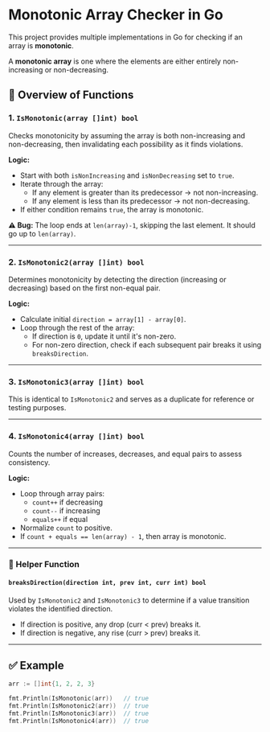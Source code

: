 # Monotonic Array Checker in Go

This project provides multiple implementations in Go for checking if an array is **monotonic**.

A **monotonic array** is one where the elements are either entirely non-increasing or non-decreasing.

## 📂 Overview of Functions

### 1. `IsMonotonic(array []int) bool`

Checks monotonicity by assuming the array is both non-increasing and non-decreasing, then invalidating each possibility as it finds violations.

**Logic:**
- Start with both `isNonIncreasing` and `isNonDecreasing` set to `true`.
- Iterate through the array:
  - If any element is greater than its predecessor → not non-increasing.
  - If any element is less than its predecessor → not non-decreasing.
- If either condition remains `true`, the array is monotonic.

**⚠ Bug:** The loop ends at `len(array)-1`, skipping the last element. It should go up to `len(array)`.

---

### 2. `IsMonotonic2(array []int) bool`

Determines monotonicity by detecting the direction (increasing or decreasing) based on the first non-equal pair.

**Logic:**
- Calculate initial `direction = array[1] - array[0]`.
- Loop through the rest of the array:
  - If direction is `0`, update it until it's non-zero.
  - For non-zero direction, check if each subsequent pair breaks it using `breaksDirection`.

---

### 3. `IsMonotonic3(array []int) bool`

This is identical to `IsMonotonic2` and serves as a duplicate for reference or testing purposes.

---

### 4. `IsMonotonic4(array []int) bool`

Counts the number of increases, decreases, and equal pairs to assess consistency.

**Logic:**
- Loop through array pairs:
  - `count++` if decreasing
  - `count--` if increasing
  - `equals++` if equal
- Normalize `count` to positive.
- If `count + equals == len(array) - 1`, then array is monotonic.

---

### 🧰 Helper Function

#### `breaksDirection(direction int, prev int, curr int) bool`

Used by `IsMonotonic2` and `IsMonotonic3` to determine if a value transition violates the identified direction.

- If direction is positive, any drop (curr < prev) breaks it.
- If direction is negative, any rise (curr > prev) breaks it.

---

## ✅ Example

```go
arr := []int{1, 2, 2, 3}

fmt.Println(IsMonotonic(arr))   // true
fmt.Println(IsMonotonic2(arr))  // true
fmt.Println(IsMonotonic3(arr))  // true
fmt.Println(IsMonotonic4(arr))  // true
